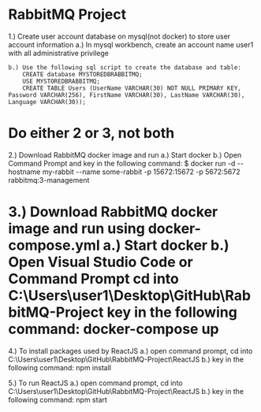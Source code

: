 # RabbitMQ Project
 
1.) Create user account database on mysql(not docker) to store user account information
    a.) In mysql workbench, create an account name user1 with all administrative privilege

    b.) Use the following sql script to create the database and table:
        CREATE database MYSTOREDBRABBITMQ;
        USE MYSTOREDBRABBITMQ;
        CREATE TABLE Users (UserName VARCHAR(30) NOT NULL PRIMARY KEY, Password VARCHAR(256), FirstName VARCHAR(30), LastName VARCHAR(30), Language VARCHAR(30));

Do either 2 or 3, not both
===================================================================================================================================================================
2.) Download RabbitMQ docker image and run
    a.) Start docker
    b.) Open Command Prompt and key in the following command:
        $ docker run -d --hostname my-rabbit --name some-rabbit -p 15672:15672 -p 5672:5672 rabbitmq:3-management

3.) Download RabbitMQ docker image and run using docker-compose.yml
    a.) Start docker
    b.) Open Visual Studio Code or Command Prompt cd into C:\Users\user1\Desktop\GitHub\RabbitMQ-Project
        key in the following command:
        docker-compose up
===================================================================================================================================================================
4.) To install packages used by ReactJS
    a.) open command prompt, cd into  C:\Users\user1\Desktop\GitHub\RabbitMQ-Project\ReactJS
    b.) key in the following command:
        npm install

5.) To run ReactJS
    a.) open command prompt, cd into  C:\Users\user1\Desktop\GitHub\RabbitMQ-Project\ReactJS
    b.) key in the following command:
        npm start
